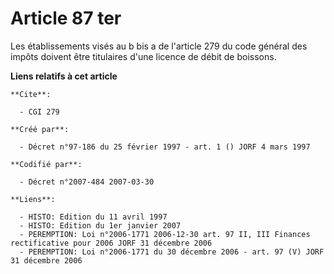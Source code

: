 # Article 87 ter

Les établissements visés au b bis a de l'article 279 du code général des impôts doivent être titulaires d'une licence de
débit de boissons.

**Liens relatifs à cet article**

	**Cite**:

	  - CGI 279

	**Créé par**:

	  - Décret n°97-186 du 25 février 1997 - art. 1 () JORF 4 mars 1997

	**Codifié par**:

	  - Décret n°2007-484 2007-03-30

	**Liens**:

	  - HISTO: Edition du 11 avril 1997
	  - HISTO: Edition du 1er janvier 2007
	  - PEREMPTION: Loi n°2006-1771 2006-12-30 art. 97 II, III Finances rectificative pour 2006 JORF 31 décembre 2006
	  - PEREMPTION: Loi n°2006-1771 du 30 décembre 2006 - art. 97 (V) JORF 31 décembre 2006
